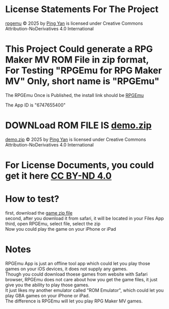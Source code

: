 # License Statements For The Project

[rpgemu](https://github.com/gzqyl/rpgemu) © 2025 by [Ping Yan](https://www.soulyin.com/) is licensed under Creative Commons Attribution-NoDerivatives 4.0 International 

# This Project Could generate a RPG Maker MV ROM File in zip format, For Testing "RPGEmu for RPG Maker MV" Only, short name is "RPGEmu"

The RPGEmu Once is Published, the install link should be [RPGEmu](https://apps.apple.com/us/app/id6747655400)

The App ID is "6747655400"

# DOWNLoad ROM FILE IS [demo.zip](https://github.com/gzqyl/rpgemu/releases/download/test/demo.zip)
[demo.zip](https://github.com/gzqyl/rpgemu/releases/download/test/demo.zip) © 2025 by [Ping Yan](https://www.soulyin.com/) is licensed under Creative Commons Attribution-NoDerivatives 4.0 International

# For License Documents, you could get it here [CC BY-ND 4.0](https://creativecommons.org/licenses/by-nd/4.0)



# How to test?
first, download the [game zip file](https://github.com/gzqyl/rpgemu/releases/download/test/demo.zip)\
second, after you download it from safari, it will be located in your Files App\
third, open RPGEmu, select file, select the zip\
Now you could play the game on your iPhone or iPad

# Notes
RPGEmu App is just an offline tool app which could let you play those games on your iOS devices, it does not supply any games.\
Though you could download thoese games from website with Safari browser, RPGEmu does not care about how you get the game files, it just give you the ability to play those games.\
It just likes my another emulator called "ROM Emulator", which could let you play GBA games on your iPhone or iPad.\
The difference is RPGEmu will let you play RPG Maker MV games.

